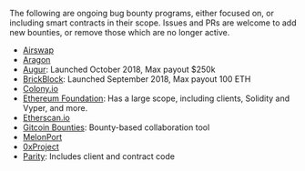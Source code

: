 
The following are ongoing bug bounty programs, either focused on, or including smart contracts in their scope. Issues and PRs are welcome to add new bounties, or remove those which are no longer active.

* [Airswap](https://medium.com/fluidity/smart-contracts-and-bug-bounty-ad75733eb53f)
* [Aragon](https://wiki.aragon.org/association/security/bug_bounty/)
* [Augur](https://www.augur.net/bounty/): Launched October 2018, Max payout $250k
* [BrickBlock](https://blog.brickblock.io/join-the-brickblock-bug-bounty-program-7b431f2bcc02): Launched September 2018, Max payout 100 ETH
* [Colony.io](https://blog.colony.io/announcing-the-colony-network-bug-bounty-f44cabaca9a3/)
* [Ethereum Foundation](https://bounty.ethereum.org/#bounty-scope): Has a large scope, including clients, Solidity and Vyper, and more.
* [Etherscan.io](https://etherscan.io/bugbounty)
* [Gitcoin Bounties](https://gitcoin.co/explorer): Bounty-based collaboration tool
* [MelonPort](https://melonprotocol.com/docs/protocol-security/)
* [0xProject](https://0x.org/docs/guides/bug-bounty-program#rewards)
* [Parity](https://www.parity.io/bug-bounty/): Includes client and contract code
